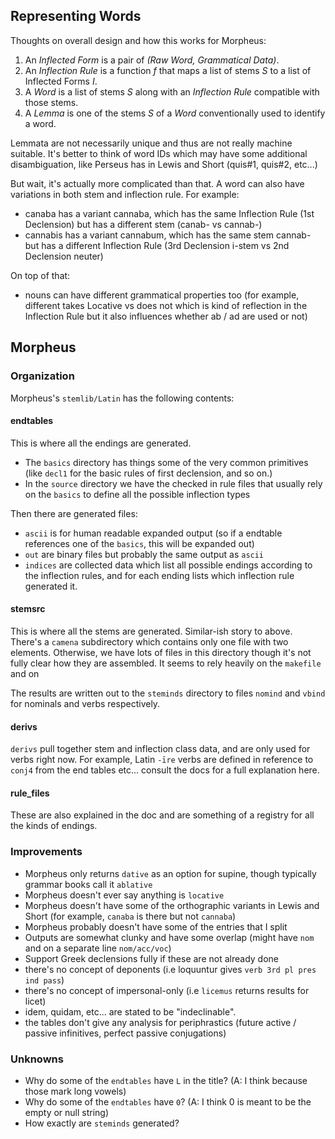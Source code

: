 ## Representing Words

Thoughts on overall design and how this works for Morpheus:

1. An *Inflected Form* is a pair of *(Raw Word, Grammatical Data)*.
2. An *Inflection Rule* is a function *f* that maps a list of stems *S* to a list of Inflected Forms *I*.
3. A *Word* is a list of stems *S* along with an *Inflection Rule* compatible with those stems.
4. A *Lemma* is one of the stems *S* of a *Word* conventionally used to identify a word.

Lemmata are not necessarily unique and thus are not really machine suitable. It's better to think of word IDs
which may have some additional disambiguation, like Perseus has in Lewis and Short (quis#1, quis#2, etc...)

But wait, it's actually more complicated than that. A word can also have variations in both stem and inflection rule.
For example: 
- canaba has a variant cannaba, which has the same Inflection Rule (1st Declension) but has a different stem (canab- vs cannab-)
- cannabis has a variant cannabum, which has the same stem cannab- but has a different Inflection Rule (3rd Declension i-stem vs 2nd Declension neuter)

On top of that:
- nouns can have different grammatical properties too (for example, different takes Locative vs does not which is kind of reflection in the
  Inflection Rule but it also influences whether ab / ad are used or not)

## Morpheus

### Organization

Morpheus's `stemlib/Latin` has the following contents:

#### endtables

This is where all the endings are generated. 
- The `basics` directory has things some of the very
  common primitives (like `decl1` for the basic rules of first declension, and so on.)
- In the `source` directory we have the checked in rule files that usually rely on the `basics` to
  define all the possible inflection types

Then there are generated files:
- `ascii` is for human readable expanded output (so if a endtable references one of the `basics`, this will be expanded out)
- `out` are binary files but probably the same output as `ascii`
- `indices` are collected data which list all possible endings according to the inflection rules, and for each ending lists which inflection rule generated it.

#### stemsrc

This is where all the stems are generated. Similar-ish story to above. There's a `camena` subdirectory which contains only one file with two elements.
Otherwise, we have lots of files in this directory though it's not fully clear how they are assembled. It seems to rely heavily on the `makefile` and on

The results are written out to the `steminds` directory to files `nomind` and `vbind` for nominals and verbs respectively. 

#### derivs

`derivs` pull together stem and inflection class data, and are only used for verbs right now. For example, Latin `-īre` verbs are defined
in reference to `conj4` from the end tables etc... consult the docs for a full explanation here.

#### rule_files

These are also explained in the doc and are something of a registry for all the kinds of endings.

### Improvements

- Morpheus only returns `dative` as an option for supine, though typically grammar books call it `ablative`
- Morpheus doesn't ever say anything is `locative`
- Morpheus doesn't have some of the orthographic variants in Lewis and Short (for example, `canaba` is there but not `cannaba`)
- Morpheus probably doesn't have some of the entries that I split
- Outputs are somewhat clunky and have some overlap (might have `nom` and on a separate line `nom/acc/voc`)
- Support Greek declensions fully if these are not already done
- there's no concept of deponents (i.e loquuntur gives `verb 3rd pl pres ind pass`)
- there's no concept of impersonal-only (i.e `licemus` returns results for licet)
- idem, quidam, etc... are stated to be "indeclinable".
- the tables don't give any analysis for periphrastics (future active / passive infinitives, perfect passive conjugations)

### Unknowns

- Why do some of the `endtables` have `L` in the title? (A: I think because those mark long vowels)
- Why do some of the `endtables` have `0`? (A: I think 0 is meant to be the empty or null string)
- How exactly are `steminds` generated?
